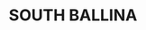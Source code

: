 ---
lastmod: '2025-04-06T06:05:20+00:00'
latitude: -28.865483
layout: suburb
longitude: 153.532475
postcode: '2478'
state: NSW
title: SOUTH BALLINA
url: /nsw/south-ballina/
---